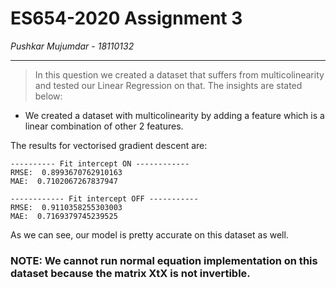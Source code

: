 # ES654-2020 Assignment 3

*Pushkar Mujumdar* - *18110132*

------

> In this question we created a dataset that suffers from multicolinearity and tested our Linear Regression on that. The insights are stated below:

- We created a dataset with multicolinearity by adding a feature which is a linear combination of other 2 features.

The results for vectorised gradient descent are:
```
---------- Fit intercept ON ------------
RMSE:  0.8993670762910163
MAE:  0.7102067267837947

------------ Fit intercept OFF -----------
RMSE:  0.9110358255303003
MAE:  0.7169379745239525
```

As we can see, our model is pretty accurate on this dataset as well.

### NOTE: We cannot run normal equation implementation on this dataset because the matrix XtX is not invertible.